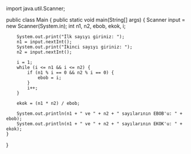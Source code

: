 import java.util.Scanner;

public class Main {
    public static void main(String[] args) {
        Scanner input = new Scanner(System.in);
        int n1, n2, ebob, ekok, i;
        
        System.out.print("İlk sayıyı giriniz: ");
        n1 = input.nextInt();
        System.out.print("İkinci sayıyı giriniz: ");
        n2 = input.nextInt();
        
        i = 1;
        while (i <= n1 && i <= n2) {
            if (n1 % i == 0 && n2 % i == 0) {
                ebob = i;
            }
            i++;
        }
        
        ekok = (n1 * n2) / ebob;
        
        System.out.println(n1 + " ve " + n2 + " sayılarının EBOB'u: " + ebob);
        System.out.println(n1 + " ve " + n2 + " sayılarının EKOK'u: " + ekok);
    }
}
